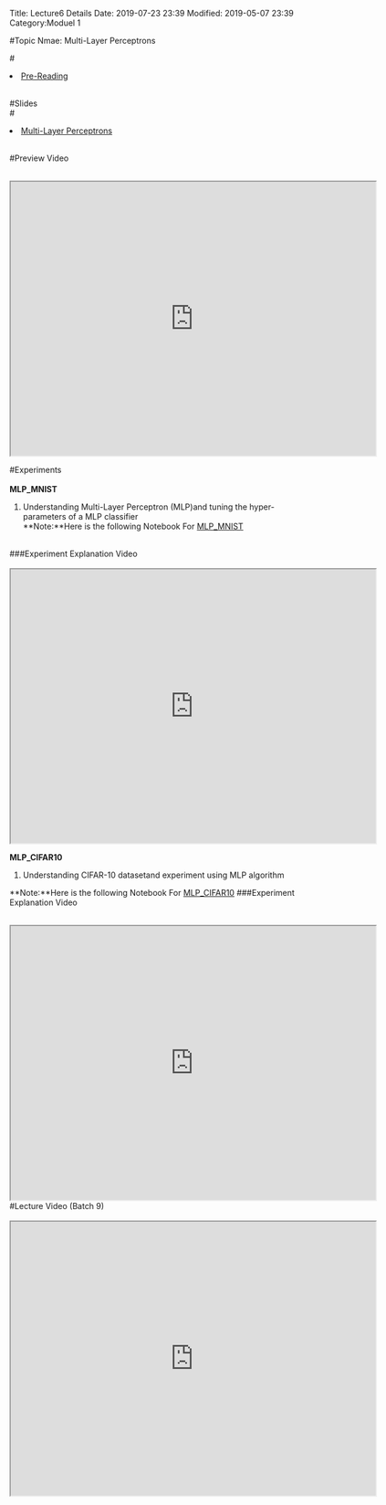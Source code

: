 Title: Lecture6 Details
Date: 2019-07-23 23:39
Modified: 2019-05-07 23:39
Category:Moduel 1

#Topic Nmae: Multi-Layer Perceptrons

#<li><a href="https://drive.google.com/file/d/1Kjk7wyXsU1p_IUbY4WRMK7cH85tcr___/view?usp=sharing" target="_blank">Pre-Reading</a></li> <br>

#Slides<br>
#<li><a href="https://www.dropbox.com/home/Batch7/Slides/Day08?preview=MLP.pptx" target="_blank">Multi-Layer Perceptrons</a></li> <br>

#Preview Video <br><br>
<iframe src="https://videoken.com/embed/vkene-a0yjEjEBKw"width="640" height="480"></iframe>

#Experiments<br><br>
**MLP_MNIST**<br>
1. Understanding Multi-Layer Perceptron (MLP)and tuning the hyper-parameters of a MLP classifier<br>
**Note:**Here is the following Notebook For [MLP_MNIST](https://drive.google.com/file/d/1wlBHSE5DsBUCCsKPpxSuOqvFBfWcDzk7/view?usp=sharing)
<br>
###Experiment Explanation Video <br><br>
<iframe src="https://cdn.talentsprint.com/talentsprint/archives/sc/aiml/aiml_2018_b7_hyd/experiment_details_backup/mlp_mnist.mp4"width="640" height="480"></iframe>

<br>

**MLP_CIFAR10**<br>
1. Understanding CIFAR-10 datasetand experiment using MLP algorithm <br>

**Note:**Here is the following Notebook For [MLP_CIFAR10](https://drive.google.com/file/d/1ndFesZfvE5EWIWClYvs1XrKcsl4f7VS8/view?usp=sharing)
###Experiment Explanation Video <br><br>
<iframe src="https://cdn.talentsprint.com/talentsprint/archives/sc/aiml/aiml_2018_b7_hyd/experiment_details_backup/mlp_cifar.mp4"width="640" height="480"></iframe>

<br>
#Lecture Video (Batch 9) <br><br>
<iframe src="https://videoken.com/embed/vkene-F-yMsinDWw"width="640" height="480"></iframe>







